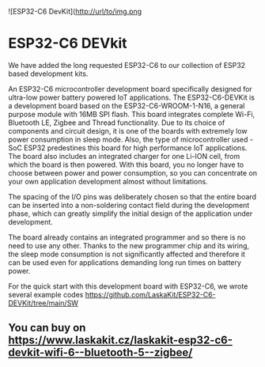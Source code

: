 ![ESP32-C6 DevKit]([http://url/to/img.png](https://github.com/LaskaKit/ESP32-C6-DEVKit/blob/main/images/esp32-c6-devkit.JPG)

# ESP32-C6 DEVkit

We have added the long requested ESP32-C6 to our collection of ESP32 based development kits.

An ESP32-C6 microcontroller development board specifically designed for ultra-low power battery powered IoT applications. The ESP32-C6-DEVKit is a development board based on the ESP32-C6-WROOM-1-N16, a general purpose module with 16MB SPI flash. This board integrates complete Wi-Fi, Bluetooth LE, Zigbee and Thread functionality. Due to its choice of components and circuit design, it is one of the boards with extremely low power consumption in sleep mode. Also, the type of microcontroller used - SoC ESP32 predestines this board for high performance IoT applications. The board also includes an integrated charger for one Li-ION cell, from which the board is then powered. With this board, you no longer have to choose between power and power consumption, so you can concentrate on your own application development almost without limitations.

The spacing of the I/O pins was deliberately chosen so that the entire board can be inserted into a non-soldering contact field during the development phase, which can greatly simplify the initial design of the application under development.

The board already contains an integrated programmer and so there is no need to use any other. Thanks to the new programmer chip and its wiring, the sleep mode consumption is not significantly affected and therefore it can be used even for applications demanding long run times on battery power.

For the quick start with this development board with ESP32-C6, we wrote several example codes https://github.com/LaskaKit/ESP32-C6-DEVKit/tree/main/SW

## You can buy on https://www.laskakit.cz/laskakit-esp32-c6-devkit-wifi-6--bluetooth-5--zigbee/ 
